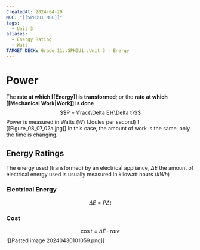 ```yaml
---
CreatedAt: 2024-04-29
MOC: "[[SPH3U1 MOC]]"
tags:
  - Unit-3
aliases:
  - Energy Rating
  - Watt
TARGET DECK: Grade 11::SPH3U1::Unit 3 - Energy
---
```

# Power
The **rate at which [[Energy]] is transformed**; or the **rate at which [[Mechanical Work|Work]] is done**
$$P = \frac{\Delta E}{\Delta t}$$
Power is measured in Watts ($W$) (Joules per second)
![[Figure_08_07_02a.jpg]]
In this case, the amount of work is the same, only the time is changing.
<!--ID: 1757893916006-->

## Energy Ratings
The energy used (transformed) by an electrical appliance, $\Delta{E}$
the amount of electrical energy used is usually measured in kilowatt hours ($kWh$)
<!--ID: 1757893916008-->

### Electrical Energy
$$\Delta E = P \Delta t$$
### Cost
$$\cos t = \Delta E \cdot rate$$
![[Pasted image 20240430101059.png]]
